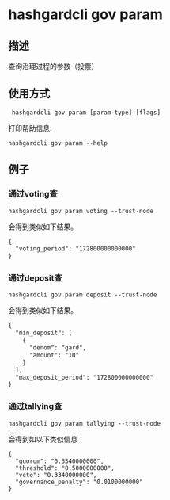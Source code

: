 # hashgardcli gov param

## 描述

查询治理过程的参数（投票）

## 使用方式

```
 hashgardcli gov param [param-type] [flags]

```
打印帮助信息:

```
hashgardcli gov param --help
```


## 例子

### 通过voting查

```shell
hashgardcli gov param voting --trust-node
```

会得到类似如下结果。

```txt
{
  "voting_period": "172800000000000"
}
```

### 通过deposit查

```shell
hashgardcli gov param deposit --trust-node

```

会得到类似如下结果。

```txt
{
  "min_deposit": [
    {
      "denom": "gard",
      "amount": "10"
    }
  ],
  "max_deposit_period": "172800000000000"
}

```


### 通过tallying查
```
hashgardcli gov param tallying --trust-node
```

会得到如以下类似信息：
```
{
  "quorum": "0.3340000000",
  "threshold": "0.5000000000",
  "veto": "0.3340000000",
  "governance_penalty": "0.0100000000"
}


```